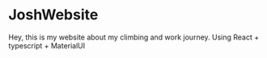# JoshWebsite
Hey, this is my website about my climbing and work journey. 
Using React + typescript + MaterialUI
